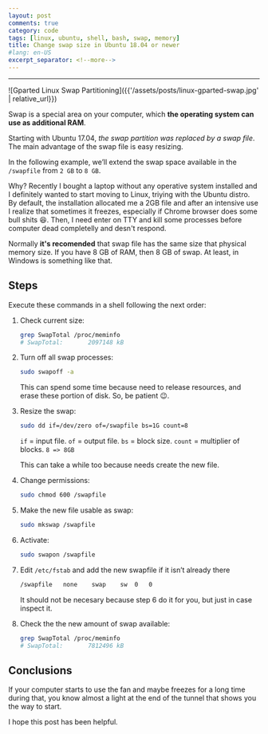 ```yaml
---
layout: post
comments: true
category: code
tags: [linux, ubuntu, shell, bash, swap, memory]
title: Change swap size in Ubuntu 18.04 or newer
#lang: en-US
excerpt_separator: <!--more-->
---
```

---

![Gparted Linux Swap Partitioning]({{'/assets/posts/linux-gparted-swap.jpg' | relative_url}})

Swap is a special area on your computer, which **the operating system can use as additional RAM**.

Starting with Ubuntu 17.04, _the swap partition was replaced by a swap file_. The main advantage of the swap file is easy resizing.

In the following example, we’ll extend the swap space available in the `/swapfile` from `2 GB` to `8 GB`.
<!--more-->
Why? Recently I bought a laptop without any operative system installed and I definitely wanted to start moving to Linux, triying with the Ubuntu distro. By default, the installation allocated me a 2GB file and after an intensive use I realize that sometimes it freezes, especially if Chrome browser does some bull shits 😆. Then, I need enter on TTY and kill some processes before computer dead completelly and desn't respond.

Normally **it's recomended** that swap file has the same size that physical memory size. If you have 8 GB of RAM, then 8 GB of swap. At least, in Windows is something like that.

## Steps

Execute these commands in a shell following the next order:

1.  Check current size:
    ```bash
    grep SwapTotal /proc/meminfo
    # SwapTotal:       2097148 kB
    ```

2.  Turn off all swap processes:
    ```bash
    sudo swapoff -a
    ```
    This can spend some time because need to release resources, and erase these portion of disk. So, be patient 😉.

3.  Resize the swap:
    ```bash
    sudo dd if=/dev/zero of=/swapfile bs=1G count=8
    ```
    `if` = input file.
    `of` = output file.
    `bs` = block size.
    `count` = multiplier of blocks. `8 => 8GB`

    This can take a while too because needs create the new file.

4.  Change permissions:
    ```bash
    sudo chmod 600 /swapfile
    ```

5.  Make the new file usable as swap:
    ```bash
    sudo mkswap /swapfile
    ```

6.  Activate:
    ```bash
    sudo swapon /swapfile
    ```

7.  Edit `/etc/fstab` and add the new swapfile if it isn’t already there
    ```bash
    /swapfile   none    swap    sw  0   0
    ```
    It should not be necesary because step 6 do it for you, but just in case inspect it.

6.  Check the the new amount of swap available:
    ```bash
    grep SwapTotal /proc/meminfo
    # SwapTotal:       7812496 kB
    ```

## Conclusions

If your computer starts to use the fan and maybe freezes for a long time during that, you know almost a light at the end of the tunnel that shows you the way to start.

I hope this post has been helpful.

